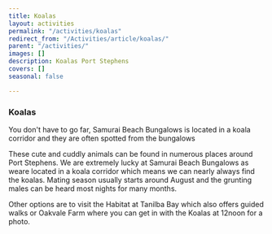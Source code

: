 ```yaml
---
title: Koalas
layout: activities
permalink: "/activities/koalas"
redirect_from: "/Activities/article/koalas/"
parent: "/activities/"
images: []
description: Koalas Port Stephens
covers: []
seasonal: false

---
```

### Koalas

You don't have to go far, Samurai Beach Bungalows is located in a koala corridor and they are often spotted from the bungalows

These cute and cuddly animals can be found in numerous places around Port Stephens. We are extremely lucky at Samurai Beach Bungalows as weare located in a koala corridor which means we can nearly always find the koalas. Mating season usually starts around August and the grunting males can be heard most nights for many months. 

Other options are to visit the Habitat at Tanilba Bay which also offers guided walks or Oakvale Farm where you can get in with the Koalas at 12noon for a photo.